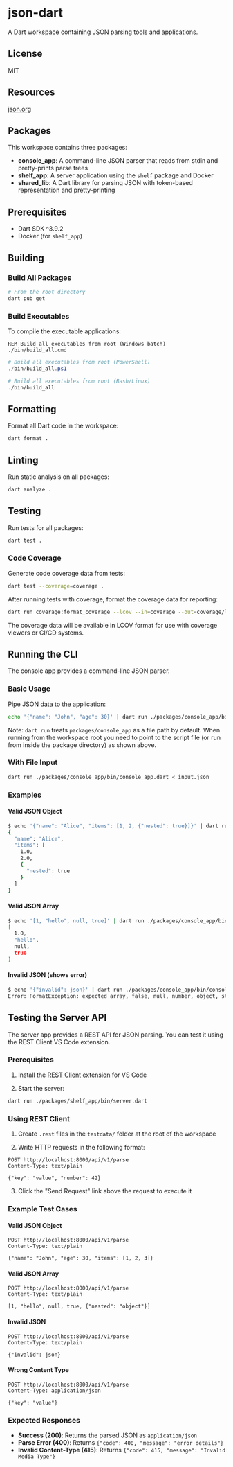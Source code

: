 # json-dart

A Dart workspace containing JSON parsing tools and applications.

## License

MIT

## Resources

[json.org](https://www.json.org/json-en.html)

## Packages

This workspace contains three packages:

- **console_app**: A command-line JSON parser that reads from stdin and pretty-prints parse trees
- **shelf_app**: A server application using the `shelf` package and Docker
- **shared_lib**: A Dart library for parsing JSON with token-based representation and pretty-printing

## Prerequisites

- Dart SDK ^3.9.2
- Docker (for `shelf_app`)

## Building

### Build All Packages

```bash
# From the root directory
dart pub get
```

### Build Executables

To compile the executable applications:

```batch
REM Build all executables from root (Windows batch)
./bin/build_all.cmd
```

```powershell
# Build all executables from root (PowerShell)
./bin/build_all.ps1
```

```bash
# Build all executables from root (Bash/Linux)
./bin/build_all
```

## Formatting

Format all Dart code in the workspace:

```bash
dart format .
```

## Linting

Run static analysis on all packages:

```bash
dart analyze .
```

## Testing

Run tests for all packages:

```bash
dart test .
```

### Code Coverage

Generate code coverage data from tests:

```bash
dart test --coverage=coverage .
```

After running tests with coverage, format the coverage data for reporting:

```bash
dart run coverage:format_coverage --lcov --in=coverage --out=coverage/lcov.info --packages=.packages
```

The coverage data will be available in LCOV format for use with coverage viewers or CI/CD systems.

## Running the CLI

The console app provides a command-line JSON parser.

### Basic Usage

Pipe JSON data to the application:

```bash
echo '{"name": "John", "age": 30}' | dart run ./packages/console_app/bin/console_app.dart
```

Note: `dart run` treats `packages/console_app` as a file path by default. When running from the workspace root you need to point to the script file (or run from inside the package directory) as shown above.

### With File Input

```bash
dart run ./packages/console_app/bin/console_app.dart < input.json
```

### Examples

#### Valid JSON Object

```bash
$ echo '{"name": "Alice", "items": [1, 2, {"nested": true}]}' | dart run ./packages/console_app/bin/console_app.dart
{
  "name": "Alice",
  "items": [
    1.0,
    2.0,
    {
      "nested": true
    }
  ]
}
```

#### Valid JSON Array

```bash
$ echo '[1, "hello", null, true]' | dart run ./packages/console_app/bin/console_app.dart
[
  1.0,
  "hello",
  null,
  true
]
```

#### Invalid JSON (shows error)

```bash
$ echo '{"invalid": json}' | dart run ./packages/console_app/bin/console_app.dart
Error: FormatException: expected array, false, null, number, object, string, or true, actual 'j'
```

## Testing the Server API

The server app provides a REST API for JSON parsing. You can test it using the REST Client VS Code extension.

### Prerequisites

1. Install the [REST Client extension](https://marketplace.visualstudio.com/items?itemName=humao.rest-client) for VS Code

2. Start the server:

```bash
dart run ./packages/shelf_app/bin/server.dart
```

### Using REST Client

1. Create `.rest` files in the `testdata/` folder at the root of the workspace

2. Write HTTP requests in the following format:

```http
POST http://localhost:8000/api/v1/parse
Content-Type: text/plain

{"key": "value", "number": 42}
```

3. Click the "Send Request" link above the request to execute it

### Example Test Cases

#### Valid JSON Object

```http
POST http://localhost:8000/api/v1/parse
Content-Type: text/plain

{"name": "John", "age": 30, "items": [1, 2, 3]}
```

#### Valid JSON Array

```http
POST http://localhost:8000/api/v1/parse
Content-Type: text/plain

[1, "hello", null, true, {"nested": "object"}]
```

#### Invalid JSON

```http
POST http://localhost:8000/api/v1/parse
Content-Type: text/plain

{"invalid": json}
```

#### Wrong Content Type

```http
POST http://localhost:8000/api/v1/parse
Content-Type: application/json

{"key": "value"}
```

### Expected Responses

- **Success (200)**: Returns the parsed JSON as `application/json`
- **Parse Error (400)**: Returns `{"code": 400, "message": "error details"}`
- **Invalid Content-Type (415)**: Returns `{"code": 415, "message": "Invalid Media Type"}`
